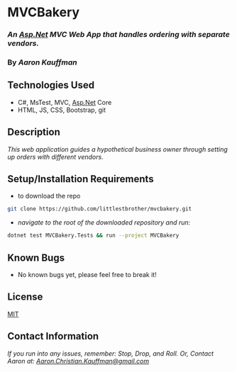 # MVCBakery

### ***An [Asp.Net](http://asp.Net) MVC Web App that handles ordering with separate vendors.***

### **By *Aaron Kauffman***

## **Technologies Used**

- C#, MsTest, MVC, [Asp.Net](http://asp.Net) Core
- HTML, JS, CSS, Bootstrap, git

## **Description**

*This web application guides a hypothetical business owner through setting up orders with different vendors.*

## **Setup/Installation Requirements**

- to download the repo

```bash
git clone https://github.com/littlestbrother/mvcbakery.git
```

- *navigate to the root of the downloaded repository and run:*

```bash
dotnet test MVCBakery.Tests && run --project MVCBakery
```

## **Known Bugs**

- No known bugs yet, please feel free to break it!

## **License**

[MIT](https://choosealicense.com/licenses/mit/)

## **Contact Information**

*If you run into any issues, remember: Stop, Drop, and Roll. Or, Contact Aaron at: [Aaron.Christian.Kauffman@gmail.com](mailto:Aaron.Christian.Kauffman@gmail.com)*
